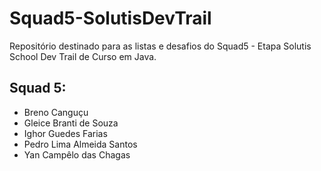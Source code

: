 # Squad5-SolutisDevTrail
Repositório destinado para as listas e desafios do Squad5 - Etapa Solutis School Dev Trail de Curso em Java.

## Squad 5:
- Breno Canguçu
- Gleice Branti de Souza
- Ighor Guedes Farias
- Pedro Lima Almeida Santos 
- Yan Campêlo das Chagas 
